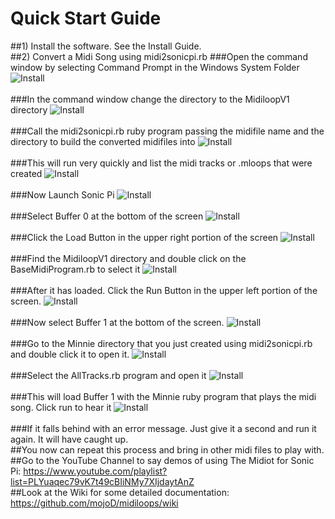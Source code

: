 # Quick Start Guide
##1) Install the software.  See the Install Guide.
<br>
##2) Convert a Midi Song using midi2sonicpi.rb
###Open the command window by selecting Command Prompt in the Windows System Folder
![Install](https://github.com/mojoD/midiloops/blob/master/images/zzz%20-%2011a.png)
<br><br>
###In the command window change the directory to the MidiloopV1 directory
![Install](https://github.com/mojoD/midiloops/blob/master/images/zzz%20-%2011.png)
<br><br>
###Call the midi2sonicpi.rb ruby program passing the midifile name and the directory to build the converted midifiles into
![Install](https://github.com/mojoD/midiloops/blob/master/images/zzz%20-%2012.png)
<br><br>
###This will run very quickly and list the midi tracks or .mloops that were created
![Install](https://github.com/mojoD/midiloops/blob/master/images/zzz%20-%2013.png)
<br><br>
###Now Launch Sonic Pi
![Install](https://github.com/mojoD/midiloops/blob/master/images/zzz%20-%2014.png)
<br><br>
###Select Buffer 0 at the bottom of the screen
![Install](https://github.com/mojoD/midiloops/blob/master/images/zzz%20-%2014b.png)
<br><br>
###Click the Load Button in the upper right portion of the screen
![Install](https://github.com/mojoD/midiloops/blob/master/images/zzz%20-%2014a.png)
<br><br>
###Find the MidiloopV1 directory and double click on the BaseMidiProgram.rb to select it
![Install](https://github.com/mojoD/midiloops/blob/master/images/zzz%20-%2015.png)
<br><br>
###After it has loaded.  Click the Run Button in the upper left portion of the screen.
![Install](https://github.com/mojoD/midiloops/blob/master/images/zzz%20-%2015a.png)
<br><br>
###Now select Buffer 1 at the bottom of the screen.
![Install](https://github.com/mojoD/midiloops/blob/master/images/zzz%20-%2016.png)
<br><br>
###Go to the Minnie directory that you just created using midi2sonicpi.rb and double click it to open it.
![Install](https://github.com/mojoD/midiloops/blob/master/images/zzz%20-%2017a.png)
<br><br>
###Select the AllTracks.rb program and open it
![Install](https://github.com/mojoD/midiloops/blob/master/images/zzz%20-%2018a.png)
<br><br>
###This will load Buffer 1 with the Minnie ruby program that plays the midi song.  Click run to hear it
![Install](https://github.com/mojoD/midiloops/blob/master/images/zzz%20-%2019.png)
<br><br>
###If it falls behind with an error message.  Just give it a second and run it again.  It will have caught up.
<br>
##You now can repeat this process and bring in other midi files to play with.
<br>
##Go to the YouTube Channel to say demos of using The Midiot for Sonic Pi:  https://www.youtube.com/playlist?list=PLYuaqec79vK7t49cBIiNMy7XIjdaytAnZ
<br>
##Look at the Wiki for some detailed documentation: https://github.com/mojoD/midiloops/wiki




